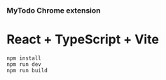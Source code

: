
### MyTodo Chrome extension

# React + TypeScript + Vite

```
npm install
npm run dev
npm run build
```
